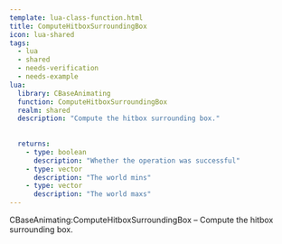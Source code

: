 ```yaml
---
template: lua-class-function.html
title: ComputeHitboxSurroundingBox
icon: lua-shared
tags:
  - lua
  - shared
  - needs-verification
  - needs-example
lua:
  library: CBaseAnimating
  function: ComputeHitboxSurroundingBox
  realm: shared
  description: "Compute the hitbox surrounding box."
  
  
  returns:
    - type: boolean
      description: "Whether the operation was successful"
    - type: vector
      description: "The world mins"
    - type: vector
      description: "The world maxs"
---
```


<div class="lua__search__keywords">
CBaseAnimating:ComputeHitboxSurroundingBox &#x2013; Compute the hitbox surrounding box.
</div>
